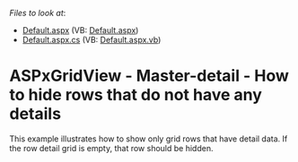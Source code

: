 <!-- default file list -->
*Files to look at*:

* [Default.aspx](./CS/Default.aspx) (VB: [Default.aspx](./VB/Default.aspx))
* [Default.aspx.cs](./CS/Default.aspx.cs) (VB: [Default.aspx.vb](./VB/Default.aspx.vb))
<!-- default file list end -->
# ASPxGridView - Master-detail - How to hide rows that do not have any details


<p>This example illustrates how to show only grid rows that have detail data. If the row detail grid is empty, that row should be hidden.</p>

<br/>


